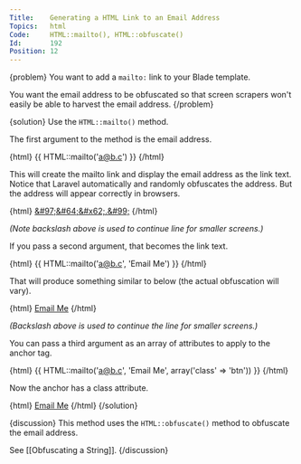 ```yaml
---
Title:    Generating a HTML Link to an Email Address
Topics:   html
Code:     HTML::mailto(), HTML::obfuscate()
Id:       192
Position: 12
---
```


{problem}
You want to add a `mailto:` link to your Blade template.

You want the email address to be obfuscated so that screen scrapers won't easily be able to harvest the email address.
{/problem}

{solution}
Use the `HTML::mailto()` method.

The first argument to the method is the email address.

{html}
{{ HTML::mailto('a@b.c') }}
{/html}

This will create the mailto link and display the email address as the link text. Notice that Laravel automatically and randomly obfuscates the address. But the address will appear correctly in browsers.

{html}
<a href="ma&amp;#105;&amp;#x6c;&amp;#116;o&amp;#58;&amp;#97;&amp;#64; \
  &amp;#x62;.&amp;#99;">&amp;#97;&amp;#64;&amp;#x62;.&amp;#99;</a>
{/html}

_(Note backslash above is used to continue line for smaller screens.)_

If you pass a second argument, that becomes the link text.

{html}
{{ HTML::mailto('a@b.c', 'Email Me') }}
{/html}

That will produce something similar to below (the actual obfuscation will vary).

{html}
<a href="m&amp;#x61;i&amp;#108;&amp;#x74;&amp;#x6f;&amp;#x3a;&amp;#x61; \
  &amp;#x40;&amp;#98;&amp;#46;&amp;#x63;">Email Me</a>
{/html}

_(Backslash above is used to continue the line for smaller screens.)_


You can pass a third argument as an array of attributes to apply to the anchor tag.

{html}
{{ HTML::mailto('a@b.c', 'Email Me', array('class' => 'btn')) }}
{/html}

Now the anchor has a class attribute.

{html}
<a href="&amp;#109;&amp;#97;&amp;#105;&amp;#108;&amp;#x74;o&amp;#x3a; \
  &amp;#97;&amp;#64;b.&amp;#x63;" class="btn">Email Me</a>
{/html}
{/solution}

{discussion}
This method uses the `HTML::obfuscate()` method to obfuscate the email address.

See [[Obfuscating a String]].
{/discussion}
